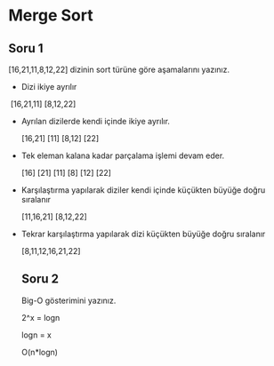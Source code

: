 # Merge Sort

## Soru 1 

[16,21,11,8,12,22] dizinin sort türüne göre aşamalarını yazınız.

* Dizi ikiye ayrılır 

​       [16,21,11]       [8,12,22] 

* Ayrılan dizilerde kendi içinde ikiye ayrılır.

  [16,21] [11]      [8,12] [22]

* Tek eleman kalana kadar parçalama işlemi devam eder.

  [16] [21] [11]     [8] [12] [22]

* Karşılaştırma yapılarak diziler kendi içinde küçükten büyüğe doğru sıralanır

  [11,16,21]    [8,12,22]

* Tekrar karşılaştırma yapılarak dizi küçükten büyüğe doğru sıralanır

  [8,11,12,16,21,22]

  ## Soru 2

  Big-O gösterimini yazınız.

  2^x = logn 

  logn = x

  O(n*logn)